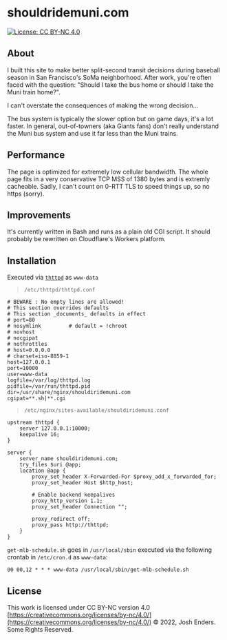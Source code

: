 # shouldridemuni.com

[![License: CC BY-NC 4.0](https://img.shields.io/badge/license-CC%20BY--NC%204.0-lightgrey.svg)](https://creativecommons.org/licenses/by-nc/4.0/)

## About

I built this site to make better split-second transit decisions during baseball
season in San Francisco's SoMa neighborhood. After work, you're often faced
with the question: "Should I take the bus home or should I take the Muni train
home?".

I can't overstate the consequences of making the wrong decision...

The bus system is typically the slower option but on game days, it's a lot faster.
In general, out-of-towners (aka Giants fans) don't really understand the Muni bus
system and use it far less than the Muni trains.

## Performance

The page is optimized for extremely low cellular bandwidth. The whole page
fits in a very conservative TCP MSS of 1380 bytes and is extremly cacheable.
Sadly, I can't count on 0-RTT TLS to speed things up, so no https (sorry).

## Improvements

It's currently written in Bash and runs as a plain old CGI script. It should
probably be rewritten on Cloudflare's Workers platform.

## Installation

Executed via [`thttpd`](https://acme.com/software/thttpd/) as `www-data`

> `/etc/thttpd/thttpd.conf`
```
# BEWARE : No empty lines are allowed!
# This section overrides defaults
# This section _documents_ defaults in effect
# port=80
# nosymlink         # default = !chroot
# novhost
# nocgipat
# nothrottles
# host=0.0.0.0
# charset=iso-8859-1
host=127.0.0.1
port=10000
user=www-data
logfile=/var/log/thttpd.log
pidfile=/var/run/thttpd.pid
dir=/usr/share/nginx/shouldiridemuni.com
cgipat=**.sh|**.cgi
```

> `/etc/nginx/sites-available/shouldiridemuni.conf`
```
upstream thttpd {
    server 127.0.0.1:10000;
    keepalive 16;
}

server {
    server_name shouldiridemuni.com;
    try_files $uri @app;
    location @app {
        proxy_set_header X-Forwarded-For $proxy_add_x_forwarded_for;
        proxy_set_header Host $http_host;

        # Enable backend keepalives
        proxy_http_version 1.1;
        proxy_set_header Connection "";

        proxy_redirect off;
        proxy_pass http://thttpd;
    }
}
```

`get-mlb-schedule.sh` goes in `/usr/local/sbin` executed via the following
crontab in `/etc/cron.d` as `www-data`: 

```
00 00,12 * * * www-data /usr/local/sbin/get-mlb-schedule.sh
```

## License

This work is licensed under CC BY-NC version 4.0 [https://creativecommons.org/licenses/by-nc/4.0/](https://creativecommons.org/licenses/by-nc/4.0/)
© 2022, Josh Enders. Some Rights Reserved.
